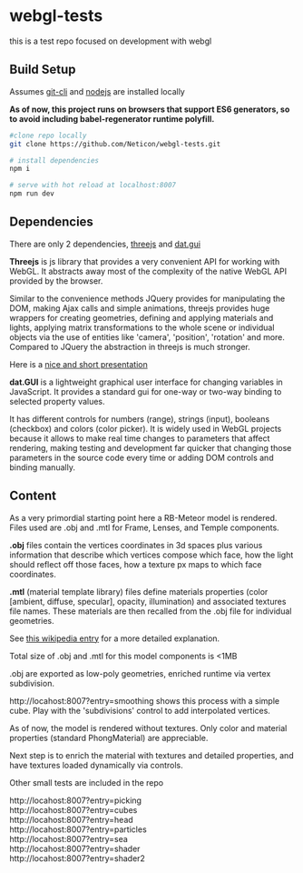 # webgl-tests
this is a test repo focused on development with webgl

## Build Setup
Assumes [git-cli](https://git-scm.com/downloads) and [nodejs](https://nodejs.org/en/) are installed locally

__As of now, this project runs on browsers that support ES6 generators, so to avoid including babel-regenerator runtime polyfill.__

``` bash
#clone repo locally
git clone https://github.com/Neticon/webgl-tests.git

# install dependencies
npm i

# serve with hot reload at localhost:8007
npm run dev
```

## Dependencies

There are only 2 dependencies, [threejs](https://threejs.org/) and [dat.gui](http://workshop.chromeexperiments.com/examples/gui/#1--Basic-Usage)


**Threejs** is js library that provides a very convenient API for working with WebGL. It abstracts away most of the complexity of the native WebGL API provided by the browser. 

Similar to the convenience methods JQuery provides for manipulating the DOM, making Ajax calls and simple animations, threejs provides huge wrappers for creating geometries, defining and applying materials and lights, applying matrix transformations to the whole scene or individual objects via the use of entities like 'camera', 'position', 'rotation' and more.
Compared to JQuery the abstraction in threejs is much stronger.

Here is a [nice and short presentation](http://davidscottlyons.com/threejs-intro/#slide-0)

**dat.GUI** is a lightweight graphical user interface for changing variables in JavaScript.
It provides a standard gui for one-way or two-way binding to selected property values. 

It has different controls for numbers (range), strings (input), booleans (checkbox) and colors (color picker).
It is widely used in WebGL projects because it allows to make real time changes to parameters that affect rendering, making testing and development far quicker that changing those parameters in the source code every time or adding DOM controls and binding manually.

## Content

As a very primordial starting point here a RB-Meteor model is rendered.
Files used are .obj and .mtl for Frame, Lenses, and Temple components.

**.obj** files contain the vertices coordinates in 3d spaces plus various information that describe which vertices compose which face, how the light should reflect off those faces, how a texture px maps to which face coordinates.

**.mtl** (material template library) files define materials properties (color [ambient, diffuse, specular], opacity, illumination) and associated textures file names. These materials are then recalled from the .obj file for individual geometries.

See [this wikipedia entry](https://en.wikipedia.org/wiki/Wavefront_.obj_file) for a more detailed explanation.

Total size of .obj and .mtl for this model components is <1MB

.obj are exported as low-poly geometries, enriched runtime via vertex subdivision.

http://locahost:8007?entry=smoothing shows this process with a simple cube. Play with the 'subdivisions' control to add interpolated vertices.

As of now, the model is rendered without textures. Only color and material properties (standard PhongMaterial) are appreciable.

Next step is to enrich the material with textures and detailed properties, and have textures loaded dynamically via controls.

Other small tests are included in the repo

  http://locahost:8007?entry=picking
<br/>http://locahost:8007?entry=cubes
<br/>http://locahost:8007?entry=head
<br/>http://locahost:8007?entry=particles
<br/>http://locahost:8007?entry=sea
<br/>http://locahost:8007?entry=shader
<br/>http://locahost:8007?entry=shader2











